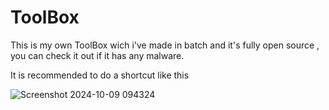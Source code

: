 # ToolBox
This is my own ToolBox wich i've made in batch and it's fully open source , you can check it out if it has any malware.

It is recommended to do a shortcut like this 

![Screenshot 2024-10-09 094324](https://github.com/user-attachments/assets/f774e1ec-eaba-4594-a449-40112a6de915)
